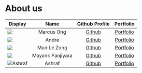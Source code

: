 # About us

Display | Name | Github Profile | Portfolio 
--------|:----:|:--------------:|:---------:
![](https://via.placeholder.com/100.png?text=Photo) | Marcus Ong | [Github](https://github.com/marcusbory) | [Portfolio](docs/team/marcusbory.md)
![](https://via.placeholder.com/100.png?text=Photo) | Andre | [Github](https://github.com/ng-andre) | [Portfolio](docs/team/johndoe.md)
![](https://via.placeholder.com/100.png?text=Photo) | Mun Le Zong | [Github](https://github.com/lezongmun) | [Portfolio](docs/team/lezongmun.md)
![](https://via.placeholder.com/100.png?text=Photo) | Mayank Panjiyara | [Github](https://github.com/mayankp291) | [Portfolio](docs/team/johndoe.md)
![Ashraf](https://via.placeholder.com/100.png?text=Photo) | Ashraf| [Github](https://github.com/ashrafjfr) | [Portfolio](docs/team/johndoe.md)


